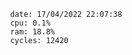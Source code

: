 

                date: 17/04/2022 22:07:38
                cpu: 0.1%
                ram: 18.8%
                cycles: 12420

                         